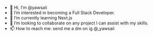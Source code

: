 - 👋 Hi, I’m @yawsaii
- 👀 I’m interested in becoming a Full Stack Developer.
- 🌱 I’m currently learning Next.js
- 💞️ I’m looking to collaborate on any project I can assist with my skills.
- 📫 How to reach me: send me a dm on ig @_yawsaii

<!---
yawsaii/yawsaii is a ✨ special ✨ repository because its `README.md` (this file) appears on your GitHub profile.
You can click the Preview link to take a look at your changes.
--->
